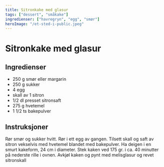 ```yaml
---
title: Sitronkake med glasur
tags: ["dessert", "småkake"]
ingredienser: ["havregryn", "egg", "smør"]
heroImage: "/et-sted-i-public.jpeg"
---
```


# Sitronkake med glasur

## Ingredienser

- 250 g smør eller margarin
- 250 g sukker
- 4 egg
- skall av 1 sitron
- 1/2 dl presset sitronsaft
- 275 g hvetemel
- 1 1/2 ts bakepulver

## Instruksjoner

Rør smør og sukker hvitt. Rør i ett egg av gangen. Tilsett skall og saft av sitron vekselvis med hvetemel blandet med bakepulver. Ha deigen i en smurt kakeform, 24 cm i diameter. Stek kaken ved 175 gr. i ca. 40 minutter på nederste rille i ovnen. Avkjøl kaken og pynt med melisglasur og revet sitronskall
